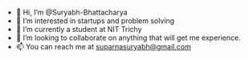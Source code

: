 - 👋 Hi, I’m @Suryabh-Bhattacharya
- 👀 I’m interested in startups and problem solving
- 🌱 I’m currently a student at NIT Trichy
- 💞️ I’m looking to collaborate on anything that will get me experience.
- 📫 You can reach me at suparnasuryabh@gmail.com

<!---
Suryabh-Bhattacharya/Suryabh-Bhattacharya is a ✨ special ✨ repository because its `README.md` (this file) appears on your GitHub profile.
You can click the Preview link to take a look at your changes.
--->

